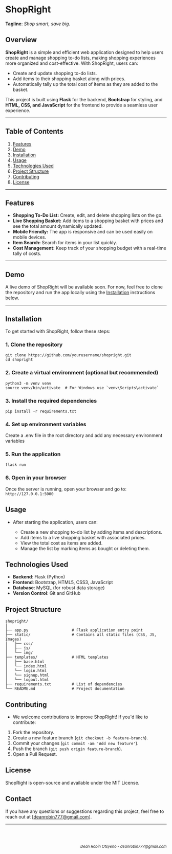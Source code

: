 # ShopRight

**Tagline**: *Shop smart, save big.*

## Overview

**ShopRight** is a simple and efficient web application designed to help users create and manage shopping to-do lists, making shopping experiences more organized and cost-effective. With ShopRight, users can:
- Create and update shopping to-do lists.
- Add items to their shopping basket along with prices.
- Automatically tally up the total cost of items as they are added to the basket.

This project is built using **Flask** for the backend, **Bootstrap** for styling, and **HTML, CSS, and JavaScript** for the frontend to provide a seamless user experience.

---

## Table of Contents
1. [Features](#features)
2. [Demo](#demo)
3. [Installation](#installation)
4. [Usage](#usage)
5. [Technologies Used](#technologies-used)
6. [Project Structure](#project-structure)
7. [Contributing](#contributing)
8. [License](#license)

---

## Features

- **Shopping To-Do List:** Create, edit, and delete shopping lists on the go.
- **Live Shopping Basket:** Add items to a shopping basket with prices and see the total amount dynamically updated.
- **Mobile Friendly:** The app is responsive and can be used easily on mobile devices.
- **Item Search:** Search for items in your list quickly.
- **Cost Management:** Keep track of your shopping budget with a real-time tally of costs.

---

## Demo

A live demo of ShopRight will be available soon. For now, feel free to clone the repository and run the app locally using the [Installation](#installation) instructions below.

---

## Installation

To get started with ShopRight, follow these steps:

### 1. Clone the repository

```
git clone https://github.com/yourusername/shopright.git
cd shopright
```

### 2. Create a virtual environment (optional but recommended)
```
python3 -m venv venv
source venv/bin/activate  # For Windows use `venv\Scripts\activate`
```

### 3. Install the required dependencies
`pip install -r requirements.txt`

### 4. Set up environment variables
Create a .env file in the root directory and add any necessary environment variables

### 5. Run the application
`flask run`

### 6. Open in your browser
Once the server is running, open your browser and go to:
`http://127.0.0.1:5000`


## Usage
- After starting the application, users can:

    - Create a new shopping to-do list by adding items and descriptions.
    - Add items to a live shopping basket with associated prices.
    - View the total cost as items are added.
    - Manage the list by marking items as bought or deleting them.

## Technologies Used

- **Backend**: Flask (Python)
- **Frontend**: Bootstrap, HTML5, CSS3, JavaScript
- **Database**: MySQL (for robust data storage)
- **Version Control**: Git and GitHub

## Project Structure

```
shopright/
│
├── app.py                   # Flask application entry point
├── static/                  # Contains all static files (CSS, JS, Images)
│   ├── css/
│   ├── js/
│   └── img/
├── templates/               # HTML templates
│   ├── base.html
│   └── index.html
│   └── login.html
│   └── signup.html
│   └── logout.html
├── requirements.txt         # List of dependencies
└── README.md                # Project documentation
```

## Contributing

- We welcome contributions to improve ShopRight! If you'd like to contribute:

1.  Fork the repository.
2.  Create a new feature branch (`git checkout -b feature-branch`).
3.  Commit your changes (`git commit -am 'Add new feature'`).
4.  Push the branch (`git push origin feature-branch`).
5.  Open a Pull Request.


## License

ShopRight is open-source and available under the MIT License.


## Contact

If you have any questions or suggestions regarding this project, feel free to reach out at \[deanrobin777@gmail.com\].

---


<br></br>
<div align="right">
    <sub style="font-style: italic"> Dean Robin Otsyeno - deanrobin777@gmail.com</sub>
</div>